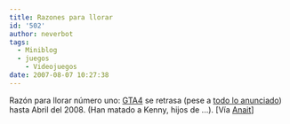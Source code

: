 ```yaml
---
title: Razones para llorar
id: '502'
author: neverbot
tags:
  - Miniblog
  - juegos
    - Videojuegos
date: 2007-08-07 10:27:38
---
```


Razón para llorar número uno: [GTA4](http://en.wikipedia.org/wiki/Gta4) se retrasa (pese a [todo lo anunciado](http://localhost:8000/juegos/videojuegos/grandes-cosas-que-aun-ha-de-tener-este-ano/)) hasta Abril del 2008. (Han matado a Kenny, hijos de ...). \[Vía [Anait](http://www.anaitgames.com/?p=5196)\]